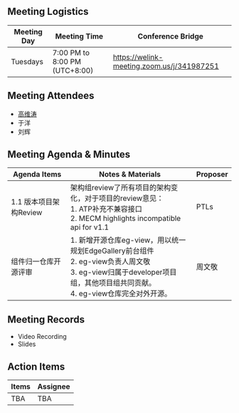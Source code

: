 ## Meeting Logistics

| Meeting Day  |  Meeting Time  | Conference Bridge  |
|---|---|---|
| Tuesdays  | 7:00 PM to 8:00 PM (UTC+8:00)   |  https://welink-meeting.zoom.us/j/341987251  |


## Meeting Attendees
- [高维涛](https://gitee.com/Gao_Victor)
- 于洋
- 刘辉

## Meeting Agenda & Minutes
|  Agenda Items  |  Notes & Materials   |  Proposer |
|---|---|---|
|  1.1 版本项目架构Review | 架构组review了所有项目的架构变化，对于项目的review意见：<br> 1. ATP补充不兼容接口 <br> 2. MECM highlights incompatible api for v1.1  | PTLs |
|  组件归一仓库开源评审| 1. 新增开源仓库eg-view，用以统一规划EdgeGallery前台组件 <br> 2. eg-view负责人周文敬 <br> 3. eg-view归属于developer项目组，其他项目组共同贡献。 <br> 4. eg-view仓库完全对外开源。 | 周文敬|


## Meeting Records
- Video Recording
- Slides


## Action Items
|  Items | Assignee   |
|---|---|
| TBA  | TBA|TBA



